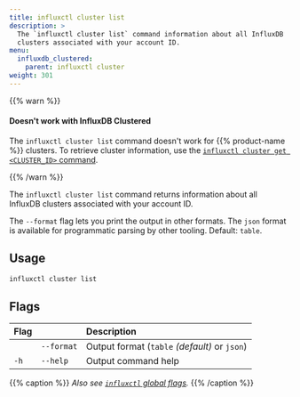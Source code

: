 ```yaml
---
title: influxctl cluster list
description: >
  The `influxctl cluster list` command information about all InfluxDB
  clusters associated with your account ID.
menu:
  influxdb_clustered:
    parent: influxctl cluster
weight: 301
---
```


{{% warn %}}

#### Doesn't work with InfluxDB Clustered

The `influxctl cluster list` command doesn't work for {{% product-name %}}
clusters.
To retrieve cluster information, use the [`influxctl cluster get <CLUSTER_ID>`
command](/influxdb/clustered/reference/cli/influxctl/cluster/get/).

{{% /warn %}}

The `influxctl cluster list` command returns information about all InfluxDB
clusters associated with your account ID.

The `--format` flag lets you print the output in other formats.
The `json` format is available for programmatic parsing by other tooling.
Default: `table`.

## Usage

```sh
influxctl cluster list
```

## Flags

| Flag |            | Description                                   |
| :--- | :--------- | :-------------------------------------------- |
|      | `--format` | Output format (`table` _(default)_ or `json`) |
| `-h` | `--help`   | Output command help                           |

{{% caption %}}
_Also see [`influxctl` global flags](/influxdb/clustered/reference/cli/influxctl/#global-flags)._
{{% /caption %}}
